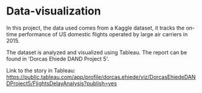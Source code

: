 # Data-visualization
In this project, the data used comes from a Kaggle dataset, it tracks the on-time performance of US domestic flights operated by large air carriers in 2015.

The dataset is analyzed and visualized using Tableau. The report can be found in 'Dorcas Ehiede DAND Project 5'.

Link to the story in Tableau: https://public.tableau.com/app/profile/dorcas.ehiede/viz/DorcasEhiedeDANDProject5/FlightsDelayAnalysis?publish=yes
